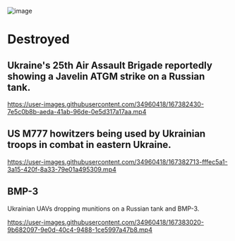 ![image](https://user-images.githubusercontent.com/34960418/167382831-53220ce1-f4cc-48fb-863a-d6813ac9868d.png)


# Destroyed

## Ukraine's 25th Air Assault Brigade reportedly showing a Javelin ATGM strike on a Russian tank.

https://user-images.githubusercontent.com/34960418/167382430-7e5c0b8b-aeda-41ab-96de-0e5d317a17aa.mp4


## US M777 howitzers being used by Ukrainian troops in combat in eastern Ukraine.

https://user-images.githubusercontent.com/34960418/167382713-fffec5a1-3a15-420f-8a33-79e01a495309.mp4


## BMP-3

Ukrainian UAVs dropping munitions on a Russian tank and BMP-3.

https://user-images.githubusercontent.com/34960418/167383020-9b682097-9e0d-40c4-9488-1ce5997a47b8.mp4

